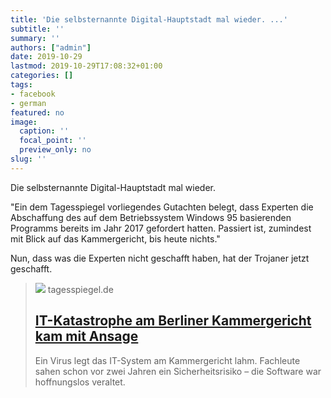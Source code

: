 ```yaml
---
title: 'Die selbsternannte Digital-Hauptstadt mal wieder. ...'
subtitle: ''
summary: ''
authors: ["admin"]
date: 2019-10-29
lastmod: 2019-10-29T17:08:32+01:00
categories: []
tags:
- facebook
- german
featured: no
image:
  caption: ''
  focal_point: ''
  preview_only: no
slug: ''
---
```

Die selbsternannte Digital-Hauptstadt mal wieder. 

"Ein dem Tagesspiegel vorliegendes Gutachten belegt, dass Experten die Abschaffung des auf dem Betriebssystem Windows 95 basierenden Programms bereits im Jahr 2017 gefordert hatten. Passiert ist, zumindest mit Blick auf das Kammergericht, bis heute nichts."

Nun, dass was die Experten nicht geschafft haben, hat der Trojaner jetzt geschafft.
> [![](https://www.tagesspiegel.de/images/tagesspiegel/25164416/1-format530.jpg)](https://www.tagesspiegel.de/berlin/experten-warnten-schon-2017-it-katastrophe-am-berliner-kammergericht-kam-mit-ansage/25163810.html)
> tagesspiegel.de
> ## [IT-Katastrophe am Berliner Kammergericht kam mit Ansage](https://www.tagesspiegel.de/berlin/experten-warnten-schon-2017-it-katastrophe-am-berliner-kammergericht-kam-mit-ansage/25163810.html)
>
>Ein Virus legt das IT-System am Kammergericht lahm. Fachleute sahen schon vor zwei Jahren ein Sicherheitsrisiko – die Software war hoffnungslos veraltet.


